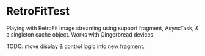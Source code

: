 # RetroFitTest
Playing with RetroFit image streaming using support fragment, AsyncTask, & a singleton cache object.
Works with Gingerbread devices.

TODO: move display & control logic into new fragment.
